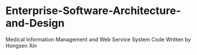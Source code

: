 # Enterprise-Software-Architecture-and-Design
Medical Information Management and Web Service System
Code Written by Hongsen Xin

